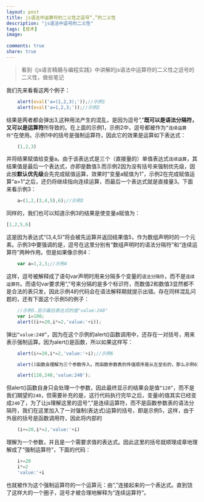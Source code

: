 ```yaml
---
layout: post
title: js语法中运算符的二义性之逗号“,”的二义性
description: "js语法中逗号的二义性"
tags: [技术]
image:
  
comments: true
share: true
---
```


> 看到《js语言精髓与编程实践》中讲解的js语法中运算符的二义性之逗号的二义性，做些笔记 

我们先来看看这两个例子：

```js
	alert(eval('a=(1,2,3);'));//示例1
	alert(eval('a=1,2,3;'));//示例2
```
<!-- more -->

结果是两者都会弹出3,这种用法产生的混乱，是因为逗号“,”**既可以是语法分隔符，又可以是运算符**所导致的。在上面的示例1，示例2中，逗号都被作为`”连续运算符“`在使用。示例1中的括号是强制运算符，因此它的效果是运算如下表达式：

```js
	(1,2,3)
```

并将结果赋值给变量a。由于该表达式是三个（直接量的）单值表达式`连续运算`，其结果值是最后一个表达式，亦即是数值3.而示例2因为没有括号来强制优先级，因此按**默认优先级**会先完成赋值运算，效果时“变量a赋值为1”，示例2在完成赋值运算“a=1”之后，还仍将继续指向连续运算，而最后一个表达式就是直接量3。下面来看示例3：

```js
	a=(1,2,(3,4,5),6);//示例3
```

同样的，我们也可以知道示例3的结果是使变量a赋值为：

```js
[1,2,5,6]
```

这是因为表达式“(3,4,5)”将会被先运算并返回结果值5，作为数组声明时的一个元素。示例3中要强调的是，逗号在这里分别有“数组声明时的语法分隔符”和“连续运算符”两种作用。但是如果像示例4：

```js
	var a=1,2,3;//示例4
```

这样，逗号被解释成了语句var声明时用来分隔多个变量的`语法分隔符`，而不是`连续运算符`。而语句var要求用“,”号来分隔的是多个标识符，而数值2和数值3显然都不是合法的表只发，因此示例4的代码会在语法解释期就提示出错。存在同样混乱问题的，还有下面这个示例5的例子：

```js
	//示例5.显示最后表达式的值"value:240"
	var i=100;
	alert((i+=20,i*=2,'value:'+i));
```

弹出`“value:240”`，因为在这个示例的alert()函数调用中，还存在一对括号，用来表示强制运算。因为alert()是函数，所以如果这样写：

```js
	alert(i+=20,i*=2,'value:'+i);//示例6

	alert()函数会理解为三个参数传入。而函数参数表的传值顺序是从左至右的，那么示例6这行代码会被理解为：

	alert(120,240,'value:240');
```

但alert()函数自身只会处理一个参数，因此最终显示的结果会是值`“120”`，而不是我们期望的`240`，但需要补充的是，这行代码执行完毕之后，变量i的值其实已经变成`240`了，为了让js理解这里的逗号“,”是连续运算符，而不是函数参数表的语法分隔符，我们在这里加入了一对强制(表达式)运算的括号，即是示例5，这样，由于外层的括号是函数调用符，因此将内部的

```js
	(i+=20,i*=2,'value:'+i)
```

理解为一个参数，并且是一个需要求值的表达式。因此这里的括号就顺理成章地理解成了“强制运算符”，下面的代码：

```js
	i+=20
	i*=2
	'value:'+i
```

也就被作为这个强制运算符的一个运算元：由“,”连接起来的一个表达式。直到饶了这样大的一个圈子，逗号才被合理地解释为“连续运算符”。
